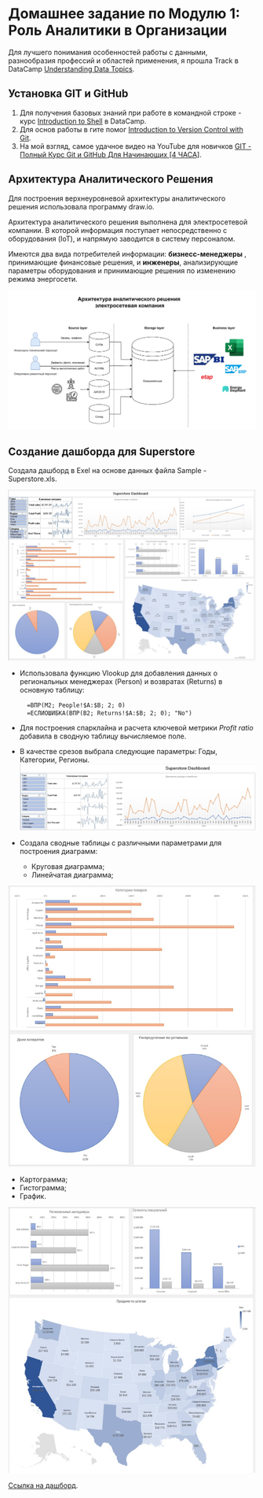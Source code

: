 # Домашнее задание по Модулю 1: Роль Аналитики в Организации

Для лучшего понимания особенностей работы с данными, разнообразия профессий и областей применения, я прошла Track в DataCamp [Understanding Data Topics](https://app.datacamp.com/learn/skill-tracks/understanding-data-topics).<br>



## Установка GIT и GitHub
1. Для получения базовых знаний при работе в командной строке - курс [Introduction to Shell](https://app.datacamp.com/learn/courses/introduction-to-shell) в DataCamp.
1. Для основ работы в гите помог [Introduction to Version Control with Git](https://app.datacamp.com/learn/courses/introduction-to-version-control-with-git).
1. На мой взгляд, самое удачное видео на YouTube для новичков [GIT - Полный Курс Git и GitHub Для Начинающих [4 ЧАСА]](https://www.youtube.com/watch?v=O00FTZDxD0o).

 ## Архитектура Аналитического Решения

Для построения верхнеуровневой архитектуры аналитического решения использовала программу draw.io.
  
  Архитектура аналитического решения выполнена для электросетевой компании. В которой информация поступает непосредственно с оборудования (IoT), и напрямую заводится в систему персоналом. 
  
  Имеются два вида потребителей информации: **бизнесс-менеджеры** , принимающие финансовые решения,  и **инженеры**, анализирующие параметры оборудования и принимающие решения по изменению режима энергосети. 

![Аналитическое решение](https://github.com/LenaMitrofanova/DE-101/blob/main/module1/%D0%90%D0%BD%D0%B0%D0%BB%D0%B8%D1%82%D0%B8%D1%87%D0%B5%D1%81%D0%BA%D0%BE%D0%B5%20%D1%80%D0%B5%D1%88%D0%B5%D0%BD%D0%B8%D0%B5%20%D1%81%D0%B5%D1%82%D0%B8.jpg)

## Создание дашборда для Superstore

Создала дашборд в Exel на основе данных файла Sample - Superstore.xls. 

![Sample - Superstore Dashboard.jpg](https://github.com/LenaMitrofanova/DE-101/blob/main/module1/Sample%20-%20Superstore%20Dashboard.jpg)

+ Использовала функцию Vlookup для добавления данных о региональных менеджерах  (Person) и возвратах (Returns)  в основную таблицу:

        =ВПР(M2; People!$A:$B; 2; 0)
        =ЕСЛИОШИБКА(ВПР(B2; Returns!$A:$B; 2; 0); "No")
+ Для построения спарклайна и расчета ключевой метрики *Profit ratio* добавила в сводную таблицу вычисляемое поле.
+ В качестве срезов выбрала следующие параметры: Годы, Категории, Регионы.
![Ключевые метрики и срезы.jpg](https://github.com/LenaMitrofanova/DE-101/blob/main/module1/%D0%9A%D0%BB%D1%8E%D1%87%D0%B5%D0%B2%D1%8B%D0%B5%20%D0%BC%D0%B5%D1%82%D1%80%D0%B8%D0%BA%D0%B8%20%D0%B8%20%D1%81%D1%80%D0%B5%D0%B7%D1%8B.jpg)

+ Создала сводные таблицы с различными параметрами для построения диаграмм:

  + Круговая диаграмма;
  + Линейчатая диаграмма;
  
![Графики.jpg](https://github.com/LenaMitrofanova/DE-101/blob/main/module1/%D0%93%D1%80%D0%B0%D1%84%D0%B8%D0%BA%D0%B8.jpg) 
  + Картограмма;
  + Гистограмма;
  + График.

![Картограмма.jpg](https://github.com/LenaMitrofanova/DE-101/blob/main/module1/%D0%9A%D0%B0%D1%80%D1%82%D0%BE%D0%B3%D1%80%D0%B0%D0%BC%D0%BC%D0%B0.jpg)

[Ссылка на дашборд](https://github.com/LenaMitrofanova/DE-101/blob/main/module1/Sample%20-%20Superstore%20Mitrofanova.xlsx).    


